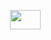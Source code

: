 <p align="center">
  <img width="49" height="31" src="https://deleterious.art/strawberry-celeste.gif" />
</p>
